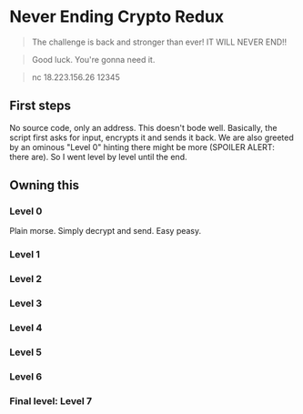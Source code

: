 # Never Ending Crypto Redux

>The challenge is back and stronger than ever!
IT WILL NEVER END!!

>Good luck. You're gonna need it.

>nc 18.223.156.26 12345

## First steps

No source code, only an address. This doesn't bode well. Basically, the script first asks for input, encrypts it and sends it back. We are also greeted by an ominous "Level 0" hinting there might be more (SPOILER ALERT: there are). So I went level by level until the end.

## Owning this
### Level 0

Plain morse. Simply decrypt and send. Easy peasy.

### Level 1

### Level 2

### Level 3

### Level 4

### Level 5

### Level 6

### Final level: Level 7
